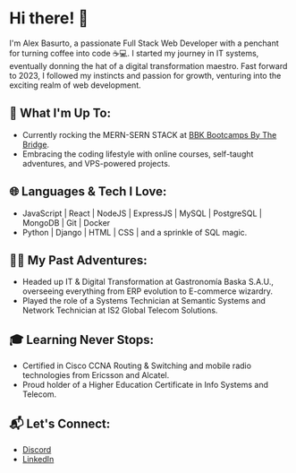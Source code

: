# Hi there! 👋

I'm Alex Basurto, a passionate Full Stack Web Developer with a penchant for turning coffee into code ☕💻. I started my journey in IT systems, eventually donning the hat of a digital transformation maestro. Fast forward to 2023, I followed my instincts and passion for growth, venturing into the exciting realm of web development.

## 🚀 What I'm Up To:
- Currently rocking the MERN-SERN STACK at [BBK Bootcamps By The Bridge](https://www.thebridge.tech/).
- Embracing the coding lifestyle with online courses, self-taught adventures, and VPS-powered projects.

## 🌐 Languages & Tech I Love:
- JavaScript | React | NodeJS | ExpressJS | MySQL | PostgreSQL | MongoDB | Git | Docker
- Python | Django | HTML | CSS | and a sprinkle of SQL magic.

## 👨‍💻 My Past Adventures:
- Headed up IT & Digital Transformation at Gastronomía Baska S.A.U., overseeing everything from ERP evolution to E-commerce wizardry.
- Played the role of a Systems Technician at Semantic Systems and Network Technician at IS2 Global Telecom Solutions.

## 🎓 Learning Never Stops:
- Certified in Cisco CCNA Routing & Switching and mobile radio technologies from Ericsson and Alcatel.
- Proud holder of a Higher Education Certificate in Info Systems and Telecom.

## 📬 Let's Connect:
- [Discord](https://discord.com/users/691301531416526879)
- [LinkedIn](https://www.linkedin.com/in/alex-basurto/)


